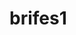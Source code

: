 # brifes1
<a href="https://www.figma.com/file/yYU4puBBXbO6WMI5bjrPjv/mockup?type=design&node-id=0-1&mode=design&t=u7ZBXtxtNHuDEpCq-0">

<a href="https://www.figma.com/file/yYU4puBBXbO6WMI5bjrPjv/mockup?type=design&node-id=0-1&mode=design&t=u7ZBXtxtNHuDEpCq-0">